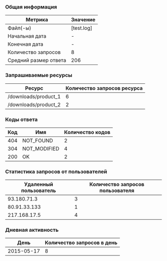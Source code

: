 ### Общая информация


Метрика|Значение
---------------------|---------------------|
Файл(-ы)|[test.log]
Начальная дата|-
Конечная дата|-
Количество запросов|8
Средний размер ответа|206


### Запрашиваемые ресурсы


Ресурс|Количество запросов ресурса
---------------------------|---------------------------|
/downloads/product_1|6
/downloads/product_2|2


### Коды ответа


Код|Имя|Количество кодов
----------------|----------------|----------------|
404|NOT_FOUND|2
304|NOT_MODIFIED|4
200|OK|2


### Статистика запросов от пользователей


Удаленный пользователь|Количество запросов пользователя
--------------------------------|--------------------------------|
93.180.71.3|3
80.91.33.133|1
217.168.17.5|4


### Дневная активность


День|Количество запросов в день
--------------------------|--------------------------|
2015-05-17|8


